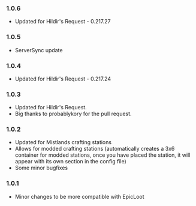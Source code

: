 ### 1.0.6
* Updated for Hildir's Request - 0.217.27
### 1.0.5
* ServerSync update
### 1.0.4
* Updated for Hildir's Request - 0.217.24
### 1.0.3
* Updated for Hildir's Request.
* Big thanks to probablykory for the pull request.
### 1.0.2
* Updated for Mistlands crafting stations
* Allows for modded crafting stations (automatically creates a 3x6 container for modded stations, once you have placed the station, it will appear with its own section in the config file)
* Some minor bugfixes
### 1.0.1
* Minor changes to be more compatible with EpicLoot